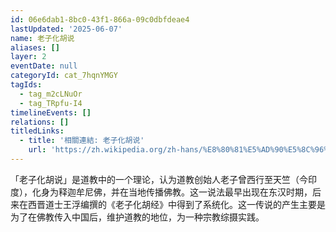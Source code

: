 ```yaml
---
id: 06e6dab1-8bc0-43f1-866a-09c0dbfdeae4
lastUpdated: '2025-06-07'
name: 老子化胡说
aliases: []
layer: 2
eventDate: null
categoryId: cat_7hqnYMGY
tagIds:
  - tag_m2cLNuOr
  - tag_TRpfu-I4
timelineEvents: []
relations: []
titledLinks:
  - title: '相關連結: 老子化胡说'
    url: 'https://zh.wikipedia.org/zh-hans/%E8%80%81%E5%AD%90%E5%8C%96%E8%83%A1'
---
```

「老子化胡说」是道教中的一个理论，认为道教创始人老子曾西行至天竺（今印度），化身为释迦牟尼佛，并在当地传播佛教。这一说法最早出现在东汉时期，后来在西晋道士王浮编撰的《老子化胡经》中得到了系统化。这一传说的产生主要是为了在佛教传入中国后，维护道教的地位，为一种宗教综摄实践。
